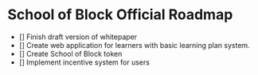 # School of Block Official Roadmap

* [] Finish draft version of whitepaper
* [] Create web application for learners with basic learning plan system.
* [] Create School of Block token
* [] Implement incentive system for users
